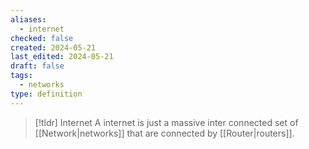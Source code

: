```yaml
---
aliases:
  - internet
checked: false
created: 2024-05-21
last_edited: 2024-05-21
draft: false
tags:
  - networks
type: definition
---
```

>[!tldr] Internet
> A internet is just a massive inter connected set of [[Network|networks]] that are connected by [[Router|routers]].

